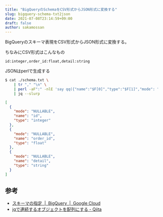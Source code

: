 ```yaml
---
title: "BigQueryのSchemaをCSV形式からJSON形式に変換する"
slug: bigquery-schema-txt2json
date: 2021-07-08T23:14:59+09:00
draft: false
author: sakamossan
---
```


BigQueryのスキーマ表現をCSV形式からJSON形式に変換する。

ちなみにCSV形式はこんなもの

```
id:integer,order_id:float,detail:string
```

JSONはperlで生成する

```bash
$ cat ./schema.txt \
    | tr "," "\n" \
    | perl -aF":" -nlE 'say qq({"name":"$F[0]","type":"$F[1]","mode": "NULLABLE"})'  \
    | jq --slurp
```

```json
[
  {
    "mode": "NULLABLE",
    "name": "id",
    "type": "integer"
  },
  {
    "mode": "NULLABLE",
    "name": "order_id",
    "type": "float"
  },
  {
    "mode": "NULLABLE",
    "name": "detail",
    "type": "string"
  }
]
```


## 参考

- [スキーマの指定  |  BigQuery  |  Google Cloud](https://cloud.google.com/bigquery/docs/schemas)
- [jqで連続するオブジェクトを配列にする - Qiita](https://qiita.com/eielh/items/aff045e1689be8e89972)
